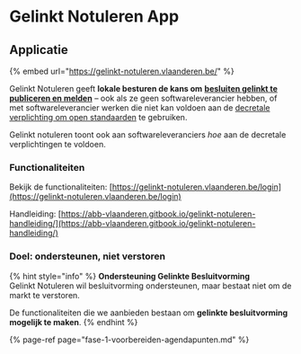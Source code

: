 # Gelinkt Notuleren App

## Applicatie

{% embed url="https://gelinkt-notuleren.vlaanderen.be/" %}

Gelinkt Notuleren geeft **lokale besturen de kans om** [**besluiten gelinkt te publiceren en melden**](https://lokaalbestuur.vlaanderen.be/lokale-besluiten-als-gelinkte-open-data) – ook als ze geen softwareleverancier hebben, of met softwareleverancier werken die niet kan voldoen aan de [decretale verplichting om open standaarden](https://lokaalbestuur.vlaanderen.be/lokale-besluiten-als-gelinkte-open-data/open-standaarden-en-technische-specificaties) te gebruiken.

Gelinkt notuleren toont ook aan softwareleveranciers _hoe_ aan de decretale verplichtingen te voldoen.

### Functionaliteiten

Bekijk de functionaliteiten: [https://gelinkt-notuleren.vlaanderen.be/login](https://gelinkt-notuleren.vlaanderen.be/login)

Handleiding: [https://abb-vlaanderen.gitbook.io/gelinkt-notuleren-handleiding/](https://abb-vlaanderen.gitbook.io/gelinkt-notuleren-handleiding/)

### Doel: ondersteunen, niet verstoren

{% hint style="info" %}
**Ondersteuning Gelinkte Besluitvorming**  
Gelinkt Notuleren wil besluitvorming ondersteunen, maar bestaat niet om de markt te verstoren.   
  
De functionaliteiten die we aanbieden bestaan om **gelinkte besluitvorming mogelijk te maken**. 
{% endhint %}

{% page-ref page="fase-1-voorbereiden-agendapunten.md" %}









